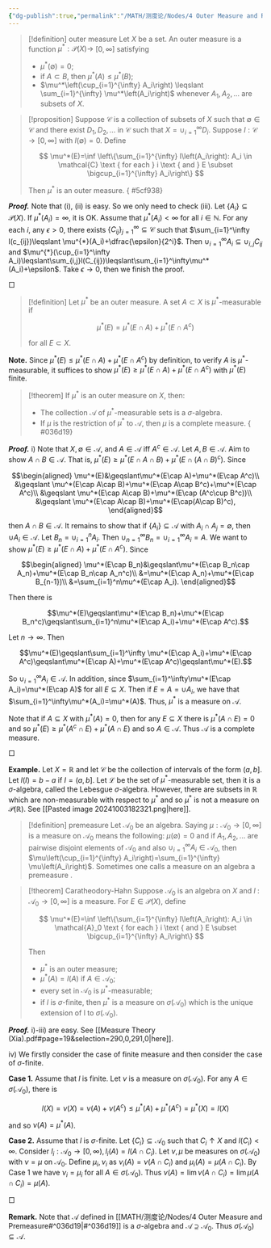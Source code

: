 ```yaml
---
{"dg-publish":true,"permalink":"/MATH/测度论/Nodes/4 Outer Measure and Premeasure/","dgPassFrontmatter":true}
---
```



> [!definition] outer measure
> Let $X$ be a set. An outer measure is a function $\mu^*: \mathcal{P}(X) \rightarrow$ $[0, \infty]$ satisfying
> - $\mu^*(\emptyset)=0$;
> - if $A \subset B$, then $\mu^*(A) \leqslant \mu^*(B)$;
> - $\mu^*\left(\cup_{i=1}^{\infty} A_i\right) \leqslant \sum_{i=1}^{\infty} \mu^*\left(A_i\right)$ whenever $A_1, A_2, \ldots$ are subsets of $X$.


> [!proposition]
> Suppose $\mathcal{C}$ is a collection of subsets of $X$ such that $\emptyset \in \mathcal{C}$ and there exist $D_1, D_2, \ldots$ in $\mathcal{C}$ such that $X=\cup_{i=1}^{\infty} D_i$. Suppose $l: \mathcal{C} \rightarrow[0, \infty]$ with $l(\emptyset)=0$. Define
> 
> $$
> \mu^*(E)=\inf \left\{\sum_{i=1}^{\infty} l\left(A_i\right): A_i \in \mathcal{C} \text { for each } i \text { and } E \subset \bigcup_{i=1}^{\infty} A_i\right\}
> $$
> 
> Then $\mu^*$ is an outer measure.
{ #5cf938}


**_Proof._**
Note that (i), (ii) is easy. So we only need to check (iii). Let $\{A_i\}\subseteq\mathcal{P}(X)$. If $\mu^{*}(A_{i})=\infty$, it is OK. Assume that $\mu^*(A_i)<\infty$ for all $i\in\mathbb{N}$. For any each $i$, any $\epsilon>0$, there exists $\{C_{ij}\}_{j=1}^\infty\subseteq\mathcal C$ such that $\sum_{i=1}^\infty l(c_{ij})\leqslant \mu^{*}(A_i)+\dfrac{\epsilon}{2^i}$. Then $\cup_{i=1}^\infty A_i\subseteq\cup_{i,j}C_{ij}$ and $\mu^{*}(\cup_{i=1}^\infty A_i)\leqslant\sum_{i,j}l(C_{ij})\leqslant\sum_{i=1}^\infty\mu^*(A_i)+\epsilon$. Take $\epsilon\to 0$, then we finish the proof.
<p align="left">□</p>


> [!definition]
> Let $\mu^*$ be an outer measure. A set $A \subset X$ is $\mu^*$-measurable if
> 
> $$
> \mu^*(E)=\mu^*(E \cap A)+\mu^*\left(E \cap A^c\right)
> $$
> 
> for all $E \subset X$.

**Note.** Since $\mu^*(E)\leqslant\mu^*(E\cap A)+\mu^*(E\cap A^c)$ by definition, to verify $A$ is $\mu^*$-measurable, it suffices to show $\mu^*(E)\geqslant\mu^*(E\cap A)+\mu^*(E\cap A^c)$ with $\mu^*(E)$ finite.


> [!theorem]
> If $\mu^*$ is an outer measure on $X$, then:
> - The collection $\mathcal{A}$ of $\mu^*$-measurable sets is a $\sigma$-algebra. 
> - If $\mu$ is the restriction of $\mu^*$ to $\mathcal{A}$, then $\mu$ is a complete measure.
{ #036d19}


**_Proof._**
i) Note that $X,\emptyset\in\mathcal A$, and $A\in\mathcal{A}$ iff $A^c\in\mathcal{A}$.  Let $A,B\in\mathcal{A}$. Aim to show $A\cap B\in\mathcal{A}$. That is, $\mu^*(E)\geqslant\mu^*(E\cap A\cap B)+\mu^*(E\cap(A\cap B)^c)$. Since 

$$\begin{aligned}
\mu^*(E)&\geqslant\mu^*(E\cap A)+\mu^*(E\cap A^c)\\
&\geqslant \mu^*(E\cap A\cap B)+\mu^*(E\cap A\cap B^c)+\mu^*(E\cap A^c)\\
&\geqslant \mu^*(E\cap A\cap B)+\mu^*(E\cap (A^c\cup B^c))\\
&\geqslant \mu^*(E\cap A\cap B)+\mu^*(E\cap(A\cap B)^c),
\end{aligned}$$

then $A\cap B\in\mathcal{A}$. It remains to show that if $\{A_i\}\subseteq\mathcal{A}$ with $A_i\cap A_j=\emptyset$, then $\cup A_i\in\mathcal{A}$. Let $B_n=\cup_{i=1}^nA_i$. Then $\cup_{n=1}^\infty B_n=\cup_{i=1}^\infty A_i=A$. We want to show $\mu^*(E)\geqslant\mu^*(E\cap A)+\mu^*(E\cap A^c)$. Since 

$$\begin{aligned}
\mu^*(E\cap B_n)&\geqslant\mu^*(E\cap B_n\cap A_n)+\mu^*(E\cap B_n\cap A_n^c)\\
&=\mu^*(E\cap A_n)+\mu^*(E\cap B_{n-1})\\
&=\sum_{i=1}^n\mu^*(E\cap A_i).
\end{aligned}$$

Then there is 

$$\mu^*(E)\geqslant\mu^*(E\cap B_n)+\mu^*(E\cap B_n^c)\geqslant\sum_{i=1}^n\mu^*(E\cap A_i)+\mu^*(E\cap A^c).$$

Let $n\to\infty$. Then  

$$\mu^*(E)\geqslant\sum_{i=1}^\infty \mu^*(E\cap A_i)+\mu^*(E\cap A^c)\geqslant\mu^*(E\cap A)+\mu^*(E\cap A^c)\geqslant\mu^*(E).$$

So $\cup_{i=1}^\infty A_i\in\mathcal{A}$. In addition, since $\sum_{i=1}^\infty\mu^*(E\cap A_i)=\mu^*(E\cap A)$ for all $E\subseteq X$. Then if $E=A=\cup A_i$, we have that $\sum_{i=1}^\infty\mu^*(A_i)=\mu^*(A)$. Thus, $\mu^*$ is a measure on $\mathcal{A}$. 

Note that if $A\subseteq X$ with $\mu^*(A)=0$, then for any $E\subseteq X$ there is $\mu^*(A\cap E)=0$ and so $\mu^*(E)\geqslant\mu^*(A^c\cap E)+\mu^*(A\cap E)$ and so $A\in\mathcal{A}$. Thus $\mathcal{A}$ is a complete measure.
<p align="left">□</p>


**Example.** Let $X=\mathbb{R}$ and let $\mathcal{C}$ be the collection of intervals of the form $(a, b]$. Let $l(I)=b-a$ if $I=(a, b]$. Let $\mathcal L$ be the set of $\mu^*$-measurable set, then it is a $\sigma$-algebra, called the Lebesgue $\sigma$-algebra. However, there are subsets in $\mathbb{R}$ which are non-measurable with respect to $\mu^*$ and so $\mu^*$ is not a measure on $\mathcal{P}(\mathbb{R})$. See [[Pasted image 20241003182321.png|here]].

> [!definition] premeasure
> Let $\mathcal{A}_0$ be an algebra. Saying $\mu: \mathcal{A}_0 \rightarrow[0, \infty]$ is a measure on $\mathcal{A}_0$ means the following: $\mu(\emptyset)=0$ and if $A_1, A_2, \ldots$ are pairwise disjoint elements of $\mathcal{A}_0$ and also $\cup_{i=1}^{\infty} A_i \in \mathcal{A}_0$, then $\mu\left(\cup_{i=1}^{\infty} A_i\right)=\sum_{i=1}^{\infty} \mu\left(A_i\right)$. Sometimes one calls a measure on an algebra a premeasure .

> [!theorem] Caratheodory-Hahn
> Suppose $\mathcal{A}_0$ is an algebra on $X$ and $l$ : $\mathcal{A}_0 \rightarrow[0, \infty]$ is a measure. For $E \in \mathcal{P}(X)$, define
> 
> $$
> \mu^*(E)=\inf \left\{\sum_{i=1}^{\infty} l\left(A_i\right): A_i \in \mathcal{A}_0 \text { for each } i \text { and } E \subset \bigcup_{i=1}^{\infty} A_i\right\}
> $$
> 
> Then
> - $\mu^*$ is an outer measure;
> - $\mu^*(A)=l(A)$ if $A \in \mathcal{A}_0$;
> - every set in $\mathcal{A}_0$ is $\mu^*$-measurable;
> - if $l$ is $\sigma$-finite, then $\mu^*$ is a measure on $\sigma\left(\mathcal{A}_0\right)$ which is the unique extension of l to $\sigma\left(\mathcal{A}_0\right)$.

**_Proof._**
i)-iii) are easy. See [[Measure  Theory    (Xia).pdf#page=19&selection=290,0,291,0|here]].

iv) We firstly consider the case of finite measure and then consider the case of $\sigma$-finite.

**Case 1.** Assume that $l$ is finite. Let $\nu$ is a measure on $\sigma(\mathcal{A}_0)$. For any $A\in\sigma(\mathcal{A}_0)$, there is

$$l(X)=\nu(X)=\nu(A)+\nu(A^c)\leqslant\mu^*(A)+\mu^*(A^c)=\mu^*(X)=l(X)$$

and so $\nu(A)=\mu^*(A)$. 

**Case 2.** Assume that $l$ is $\sigma$-finite. Let $\{C_i\}\subseteq\mathcal{A}_0$ such that $C_i\uparrow X$ and $l(C_i)<\infty$. Consider $l_i:\mathcal{A}_0\to[0,\infty),l_i(A)=l(A\cap C_i)$. Let $\nu,\mu$ be measures on $\sigma(\mathcal{A}_0)$ with $\nu=\mu$ on $\mathcal{A}_0$. Define $\mu_i,\nu_i$ as $\nu_i(A)=\nu(A\cap C_i)$ and $\mu_i(A)=\mu(A\cap C_i)$. By Case 1 we have $\nu_i=\mu_i$ for all $A\in\sigma(\mathcal{A}_0)$. Thus $\nu(A)=\lim\nu(A\cap C_i)=\lim\mu(A\cap C_i)=\mu(A)$.  
<p align="left">□</p>

**Remark.** Note that $\mathcal{A}$ defined in [[MATH/测度论/Nodes/4 Outer Measure and Premeasure#^036d19\|#^036d19]] is a $\sigma$-algebra and $\mathcal{A}\supseteq\mathcal{A}_0$. Thus $\sigma(\mathcal{A}_0)\subseteq\mathcal{A}$. 